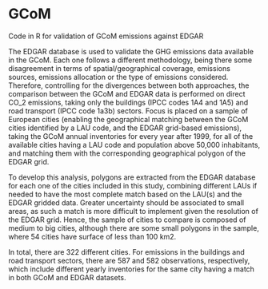 # GCoM
Code in R for validation of GCoM emissions against EDGAR

The EDGAR database is used to validate the GHG emissions data available in the GCoM. Each one follows a different methodology, being there some disagreement in terms of spatial/geographical coverage, emissions sources, emissions allocation or the type of emissions considered. Therefore, controlling for the divergences between both approaches, the comparison between the GCoM and EDGAR data is performed on direct CO_2 emissions, taking only the buildings (IPCC codes 1A4 and 1A5) and road transport (IPCC code 1a3b) sectors. Focus is placed on a sample of European cities (enabling the geographical matching between the GCoM cities identified by a LAU code, and the EDGAR grid-based emissions), taking the GCoM annual inventories for every year  after 1999, for all of the available cities having a LAU code and population above 50,000 inhabitants, and matching them with the corresponding geographical polygon of the EDGAR grid.  

To develop this analysis, polygons are extracted from the EDGAR database for each one of the cities included in this study, combining different LAUs if needed to have the most complete match based on the LAU(s) and the EDGAR gridded data.  Greater uncertainty should be associated to small areas, as such a match is more difficult to implement given the resolution of the EDGAR grid. Hence, the sample of cities to compare is composed of medium to big cities, although there are some small polygons in the sample, where 54 cities have surface of less than 100 km2.

In total, there are 322 different cities. For emissions in the buildings and road transport sectors, there are 587 and 582 observations, respectively, which include different yearly inventories for the same city having a match in both GCoM and EDGAR datasets.
